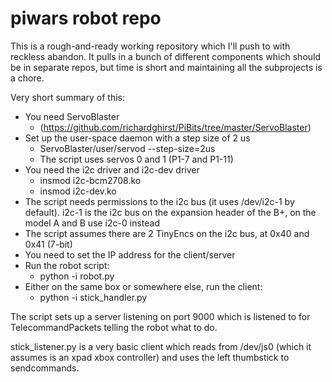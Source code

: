 # piwars robot repo

This is a rough-and-ready working repository which I'll push to with reckless
abandon. It pulls in a bunch of different components which should be in
separate repos, but time is short and maintaining all the subprojects is a
chore.


Very short summary of this:
 * You need ServoBlaster
   * (https://github.com/richardghirst/PiBits/tree/master/ServoBlaster)
 * Set up the user-space daemon with a step size of 2 us
   * ServoBlaster/user/servod --step-size=2us
   * The script uses servos 0 and 1 (P1-7 and P1-11)
 * You need the i2c driver and i2c-dev driver
   * insmod i2c-bcm2708.ko
   * insmod i2c-dev.ko
 * The script needs permissions to the i2c bus (it uses /dev/i2c-1 by default).
   i2c-1 is the i2c bus on the expansion header of the B+, on the model A and B
   use i2c-0 instead
 * The script assumes there are 2 TinyEncs on the i2c bus, at 0x40 and 0x41
   (7-bit)
 * You need to set the IP address for the client/server
 * Run the robot script:
   * python -i robot.py
 * Either on the same box or somewhere else, run the client:
   * python -i stick_handler.py

The script sets up a server listening on port 9000 which is listened to for
TelecommandPackets telling the robot what to do.

stick_listener.py is a very basic client which reads from /dev/js0 (which it
assumes is an xpad xbox controller) and uses the left thumbstick to
sendcommands.

